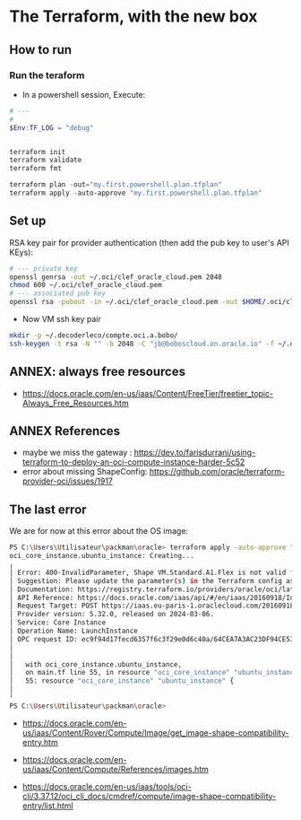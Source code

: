 # The Terraform, with the new box

## How to run

### Run the teraform

* In a powershell session, Execute:

```Powershell
# ---
#  
$Env:TF_LOG = "debug"


terraform init
terraform validate
terraform fmt

terraform plan -out="my.first.powershell.plan.tfplan"
terraform apply -auto-approve "my.first.powershell.plan.tfplan"


```

## Set up

RSA key pair for provider authentication (then add the pub key to user's API KEys):

```bash
# --- private key
openssl genrsa -out ~/.oci/clef_oracle_cloud.pem 2048
chmod 600 ~/.oci/clef_oracle_cloud.pem
# --- associated pub key
openssl rsa -pubout -in ~/.oci/clef_oracle_cloud.pem -out $HOME/.oci/clef_oracle_cloud.public.pem
```

* Now VM ssh key pair

```bash
mkdir -p ~/.decoderleco/compte.oci.a.bobo/
ssh-keygen -t rsa -N "" -b 2048 -C "jb@boboscloud.on.oracle.io" -f ~/.decoderleco/compte.oci.a.bobo/id_rsa
```

## ANNEX: always free resources

* <https://docs.oracle.com/en-us/iaas/Content/FreeTier/freetier_topic-Always_Free_Resources.htm>

## ANNEX References

* maybe we miss the gateway : https://dev.to/farisdurrani/using-terraform-to-deploy-an-oci-compute-instance-harder-5c52
* error about missing ShapeConfig: https://github.com/oracle/terraform-provider-oci/issues/1917

## The last error

We are for now at this error about the OS image:

```bash
PS C:\Users\Utilisateur\packman\oracle> terraform apply -auto-approve "my.first.powershell.plan.tfplan"
oci_core_instance.ubuntu_instance: Creating...
╷
│ Error: 400-InvalidParameter, Shape VM.Standard.A1.Flex is not valid for image ocid1.image.oc1.eu-paris-1.aaaaaaaaf7irdvozuzmwyvbfacdivomj52x65vr6tlg62i6er323sevazdqq.
│ Suggestion: Please update the parameter(s) in the Terraform config as per error message Shape VM.Standard.A1.Flex is not valid for image ocid1.image.oc1.eu-paris-1.aaaaaaaaf7irdvozuzmwyvbfacdivomj52x65vr6tlg62i6er323sevazdqq.
│ Documentation: https://registry.terraform.io/providers/oracle/oci/latest/docs/resources/core_instance
│ API Reference: https://docs.oracle.com/iaas/api/#/en/iaas/20160918/Instance/LaunchInstance
│ Request Target: POST https://iaas.eu-paris-1.oraclecloud.com/20160918/instances
│ Provider version: 5.32.0, released on 2024-03-06.
│ Service: Core Instance
│ Operation Name: LaunchInstance
│ OPC request ID: ec9f94d17fecd6357f6c3f29e0d6c40a/64CEA7A3AC23DF94CE536456D828851C/F9F9EB778E0EC4EC521C2A2A38BC6349
│
│
│   with oci_core_instance.ubuntu_instance,
│   on main.tf line 55, in resource "oci_core_instance" "ubuntu_instance":
│   55: resource "oci_core_instance" "ubuntu_instance" {
│
╵
PS C:\Users\Utilisateur\packman\oracle>
```

* https://docs.oracle.com/en-us/iaas/Content/Rover/Compute/Image/get_image-shape-compatibility-entry.htm

* https://docs.oracle.com/en-us/iaas/Content/Compute/References/images.htm

* https://docs.oracle.com/en-us/iaas/tools/oci-cli/3.37.12/oci_cli_docs/cmdref/compute/image-shape-compatibility-entry/list.html